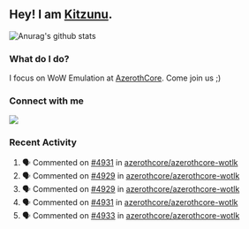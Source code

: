 ## Hey! I am [Kitzunu](https://Github.com/Kitzunu).

![Anurag's github stats](https://github-readme-stats.kitzunu.vercel.app/api?username=Kitzunu&show_icons=true)

### What do I do?

I focus on WoW Emulation at [AzerothCore](https://Github.com/AzerothCore). Come join us ;)

### Connect with me
[![](https://img.shields.io/badge/AzerothCore%20Discord-Connect%20with%20me!-green)](https://discord.com/invite/gkt4y2x)

### Recent Activity

<!--START_SECTION:activity-->
1. 🗣 Commented on [#4931](https://github.com/azerothcore/azerothcore-wotlk/issues/4931) in [azerothcore/azerothcore-wotlk](https://github.com/azerothcore/azerothcore-wotlk)
2. 🗣 Commented on [#4929](https://github.com/azerothcore/azerothcore-wotlk/issues/4929) in [azerothcore/azerothcore-wotlk](https://github.com/azerothcore/azerothcore-wotlk)
3. 🗣 Commented on [#4929](https://github.com/azerothcore/azerothcore-wotlk/issues/4929) in [azerothcore/azerothcore-wotlk](https://github.com/azerothcore/azerothcore-wotlk)
4. 🗣 Commented on [#4931](https://github.com/azerothcore/azerothcore-wotlk/issues/4931) in [azerothcore/azerothcore-wotlk](https://github.com/azerothcore/azerothcore-wotlk)
5. 🗣 Commented on [#4933](https://github.com/azerothcore/azerothcore-wotlk/issues/4933) in [azerothcore/azerothcore-wotlk](https://github.com/azerothcore/azerothcore-wotlk)
<!--END_SECTION:activity-->
